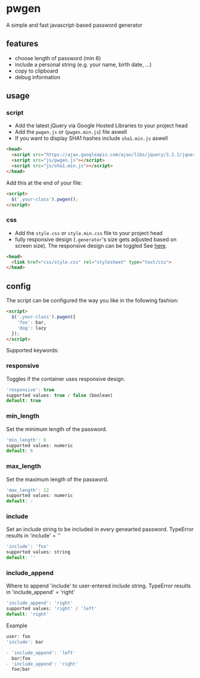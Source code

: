 # pwgen
A simple and fast javascript-based password generator

## features
- choose length of password (min 6)
- include a personal string (e.g. your name, birth date, ...)
- copy to clipboard
- debug information

## usage
### script
- Add the latest jQuery via Google Hosted Libraries to your project head
- Add the `pwgen.js` or (`pwgen.min.js`) file aswell
- If you want to display SHA1 hashes include `sha1.min.js` aswell
```html
<head>
  <script src="https://ajax.googleapis.com/ajax/libs/jquery/3.2.1/jquery.min.js"></script>
  <script src="js/pwgen.js"></script>
  <script src="js/sha1.min.js"></script>
</head>
```
Add this at the end of your file:
```html
<script>
  $('.your-class').pwgen();
</script>
```

### css
- Add the `style.css` or `style.min.css` file to your project head
- fully responsive design (`.generator`'s size gets adjusted based on screen size). The responsive design can be toggled See [here](https://github.com/Techassi/pwgen/blob/master/README.md#responsive).

```html
<head>
  <link href="css/style.css" rel="stylesheet" type="text/css">
</head>
```

## config
The script can be configured the way you like in the following fashion: 
```html
<script>
  $('.your-class').pwgen({
    'foo': bar,
    'dog': lazy
  });
</script>
```

Supported keywords:
### responsive
Toggles if the container uses responsive design.
```javascript
'responsive': true
supported values: true / false (boolean)
default: true
```

### min_length
Set the minimum length of the password.
```javascript
'min_length': 6
supported values: numeric
default: 6
```

### max_length
Set the maximum length of the password.
```javascript
'max_length': 12
supported values: numeric
default: -
```

### include
Set an include string to be included in every genearted password.
TypeError results in 'include' = ''
```javascript
'include': 'foo'
supported values: string
default: ''
```

### include_append
Where to append 'include' to user-entered include string.
TypeError results in 'include_append' = 'right'
```javascript
'include_append': 'right'
supported values: 'right' / 'left'
default: 'right'
```
Example
```javascript
user: foo
'include': bar

- 'include_append': 'left'
  bar|foo
- 'include_append': 'right'
  foo|bar
```
